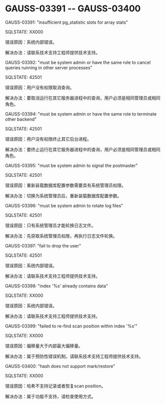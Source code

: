 # GAUSS-03391 -- GAUSS-03400

GAUSS-03391: "insufficient pg\_statistic slots for array stats"

SQLSTATE: XX000

错误原因：系统内部错误。

解决办法：请联系技术支持工程师提供技术支持。

GAUSS-03392: "must be system admin or have the same role to cancel queries running in other server processes"

SQLSTATE: 42501

错误原因：用户没有权限取消查询。

解决办法：要取消运行在其它服务器进程中的查询，用户必须是相同管理员或相同角色。

GAUSS-03394: "must be system admin or have the same role to terminate other backend"

SQLSTATE: 42501

错误原因：用户没有权限终止其它后台进程。

解决办法：要终止运行在其它服务器进程中的查询，用户必须是相同管理员或相同角色。

GAUSS-03395: "must be system admin to signal the postmaster"

SQLSTATE: 42501

错误原因：重新装载数据库配置参数需要具有系统管理员权限。

解决办法：切换为系统管理员后，重新装载数据库配置参数。

GAUSS-03396: "must be system admin to rotate log files"

SQLSTATE: 42501

错误原因：只有系统管理员才能轮换日志文件。

解决办法：先获取系统管理员权限，再执行日志文件轮换。

GAUSS-03397: "fail to drop the user"

SQLSTATE: 42501

错误原因：系统内部错误。

解决办法：请联系技术支持工程师提供技术支持。

GAUSS-03398: "index '%s' already contains data"

SQLSTATE: XX000

错误原因：系统内部错误。

解决办法：请联系技术支持工程师提供技术支持。

GAUSS-03399: "failed to re-find scan position within index '%s'"

SQLSTATE: XX000

错误原因：偏移量大于内部最大偏移量。

解决办法：属于预防性错误机制。请联系技术支持工程师提供技术支持。

GAUSS-03400: "hash does not support mark/restore"

SQLSTATE: XX000

错误原因：哈希不支持记录或者恢复scan position。

解决办法：属于功能不支持，请检查使用方式。

